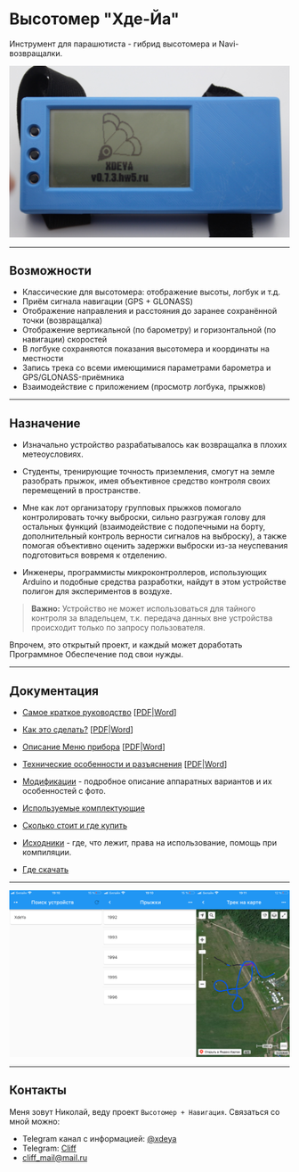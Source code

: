 # Высотомер "Хде-Йа"

Инструмент для парашютиста - гибрид высотомера и Navi-возвращалки.

![](doc/main.jpg)

***
## Возможности

* Классические для высотомера: отображение высоты, логбук и т.д.
* Приём сигнала навигации (GPS + GLONASS)
* Отображение направления и расстояния до заранее сохранённой точки (возвращалка)
* Отображение вертикальной (по барометру) и горизонтальной (по навигации) скоростей
* В логбуке сохраняются показания высотомера и координаты на местности
* Запись трека со всеми имеющимися параметрами барометра и GPS/GLONASS-приёмника
* Взаимодействие с приложением (просмотр логбука, прыжков)


***
## Назначение

* Изначально устройство разрабатывалось как возвращалка в плохих метеоусловиях.

* Студенты, тренирующие точность приземления, смогут на земле разобрать прыжок, имея объективное средство контроля своих перемещений в пространстве.

* Мне как лот организатору групповых прыжков помогало контролировать точку выброски, сильно разгружая голову для остальных функций (взаимодействие с подопечными на борту, дополнительный контроль верности сигналов на выброску), а также помогая объективно оценить задержки выброски из-за неуспевания подготовиться вовремя к отделению.

* Инженеры, программисты микроконтроллеров, использующих Arduino и подобные средства разработки, найдут в этом устройстве полигон для экспериментов в воздухе.

>**Важно:** Устройство не может использоваться для тайного контроля за владельцем, т.к. передача данных вне устройства происходит только по запросу пользователя.

Впрочем, это открытый проект, и каждый может доработать Программное Обеспечение под свои нужды.


***
## Документация

* [Самое краткое руководство](doc/userman/simple/README.md) \[[PDF](doc/userman/xdeya-simple.pdf)|[Word](doc/userman/xdeya-simple.docx)\]
* [Как это сделать?](doc/userman/howdo/README.md) \[[PDF](doc/userman/xdeya-howdo.pdf)|[Word](doc/userman/xdeya-howdo.docx)\]
* [Описание Меню прибора](doc/userman/menu/README.md) \[[PDF](doc/userman/xdeya-menu.pdf)|[Word](doc/userman/xdeya-menu.docx)\]
* [Технические особенности и разъяснения](doc/userman/tech/README.md) \[[PDF](doc/userman/xdeya-tech.pdf)|[Word](doc/userman/xdeya-tech.docx)\]

* [Модификации](doc/models/README.md) - подробное описание аппаратных вариантов и их особенностей с фото.
* [Используемые комплектующие](doc/build/hardware.md)
* [Сколько стоит и где купить](doc/build/price.md)
* [Исходники](doc/code/README.md) - где, что лежит, права на использование, помощь при компиляции.
* [Где скачать](doc/download.md)

***

![](doc/app.png "Приложение")

***
## Контакты

Меня зовут Николай, веду проект `Высотомер + Навигация`. Связаться со мной можно:

* Telegram канал с информацией: [@xdeya](https://t.me/xdeya)
* Telegram: [Cliff](https://t.me/cliffa_net)
* cliff_mail@mail.ru
